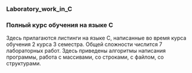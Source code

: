 ### Laboratory_work_in_C

### Полный курс обучения на языке С

Здесь прилагаются листинги на языке С, написанные во время курса обучения 2 курса 3 семестра. 
Общей сложности числится 7 лабораторных работ.
Здесь приведены алгоритмы написания программы, работа с массивами, со строками, с файлом, со структурами.

